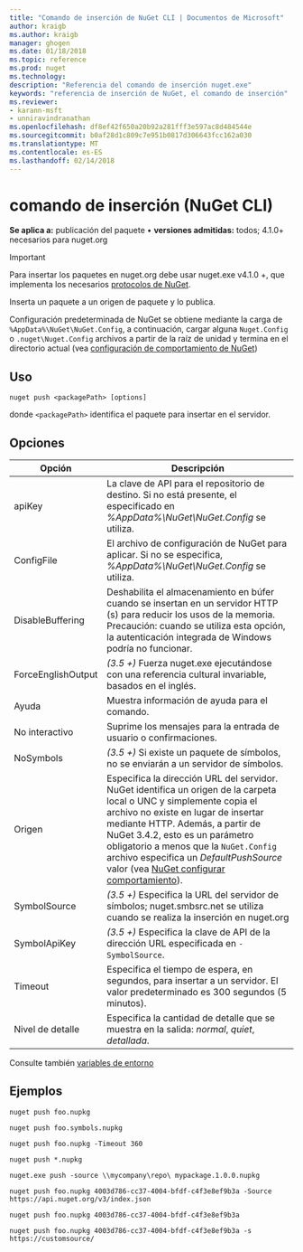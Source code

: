```yaml
---
title: "Comando de inserción de NuGet CLI | Documentos de Microsoft"
author: kraigb
ms.author: kraigb
manager: ghogen
ms.date: 01/18/2018
ms.topic: reference
ms.prod: nuget
ms.technology: 
description: "Referencia del comando de inserción nuget.exe"
keywords: "referencia de inserción de NuGet, el comando de inserción"
ms.reviewer:
- karann-msft
- unniravindranathan
ms.openlocfilehash: df8ef42f650a20b92a281fff3e597ac8d484544e
ms.sourcegitcommit: b0af28d1c809c7e951b0817d306643fcc162a030
ms.translationtype: MT
ms.contentlocale: es-ES
ms.lasthandoff: 02/14/2018
---
```

# <a name="push-command-nuget-cli"></a>comando de inserción (NuGet CLI)

**Se aplica a:** publicación del paquete &bullet; **versiones admitidas:** todos; 4.1.0+ necesarios para nuget.org

> [!Important]
> Para insertar los paquetes en nuget.org debe usar nuget.exe v4.1.0 +, que implementa los necesarios [protocolos de NuGet](../api/nuget-protocols.md).

Inserta un paquete a un origen de paquete y lo publica.

Configuración predeterminada de NuGet se obtiene mediante la carga de `%AppData%\NuGet\NuGet.Config`, a continuación, cargar alguna `Nuget.Config` o `.nuget\Nuget.Config` archivos a partir de la raíz de unidad y termina en el directorio actual (vea [configuración de comportamiento de NuGet](../consume-packages/configuring-nuget-behavior.md))

## <a name="usage"></a>Uso

```cli
nuget push <packagePath> [options]
```

donde `<packagePath>` identifica el paquete para insertar en el servidor.

## <a name="options"></a>Opciones

| Opción | Descripción |
| --- | --- |
| apiKey | La clave de API para el repositorio de destino. Si no está presente, el especificado en *%AppData%\NuGet\NuGet.Config* se utiliza. |
| ConfigFile | El archivo de configuración de NuGet para aplicar. Si no se especifica, *%AppData%\NuGet\NuGet.Config* se utiliza. |
| DisableBuffering | Deshabilita el almacenamiento en búfer cuando se insertan en un servidor HTTP (s) para reducir los usos de la memoria. Precaución: cuando se utiliza esta opción, la autenticación integrada de Windows podría no funcionar. |
| ForceEnglishOutput | *(3.5 +)*  Fuerza nuget.exe ejecutándose con una referencia cultural invariable, basados en el inglés. |
| Ayuda | Muestra información de ayuda para el comando. |
| No interactivo | Suprime los mensajes para la entrada de usuario o confirmaciones. |
| NoSymbols | *(3.5 +)*  Si existe un paquete de símbolos, no se enviarán a un servidor de símbolos. |
| Origen | Especifica la dirección URL del servidor. NuGet identifica un origen de la carpeta local o UNC y simplemente copia el archivo no existe en lugar de insertar mediante HTTP.  Además, a partir de NuGet 3.4.2, esto es un parámetro obligatorio a menos que la `NuGet.Config` archivo especifica un *DefaultPushSource* valor (vea [NuGet configurar comportamiento](../consume-packages/configuring-nuget-behavior.md)). |
| SymbolSource | *(3.5 +)*  Especifica la URL del servidor de símbolos; nuget.smbsrc.net se utiliza cuando se realiza la inserción en nuget.org |
| SymbolApiKey | *(3.5 +)*  Especifica la clave de API de la dirección URL especificada en `-SymbolSource`. |
| Timeout | Especifica el tiempo de espera, en segundos, para insertar a un servidor. El valor predeterminado es 300 segundos (5 minutos). |
| Nivel de detalle | Especifica la cantidad de detalle que se muestra en la salida: *normal*, *quiet*, *detallada*. |

Consulte también [variables de entorno](cli-ref-environment-variables.md)

## <a name="examples"></a>Ejemplos

```cli
nuget push foo.nupkg

nuget push foo.symbols.nupkg

nuget push foo.nupkg -Timeout 360

nuget push *.nupkg

nuget.exe push -source \\mycompany\repo\ mypackage.1.0.0.nupkg

nuget push foo.nupkg 4003d786-cc37-4004-bfdf-c4f3e8ef9b3a -Source https://api.nuget.org/v3/index.json

nuget push foo.nupkg 4003d786-cc37-4004-bfdf-c4f3e8ef9b3a

nuget push foo.nupkg 4003d786-cc37-4004-bfdf-c4f3e8ef9b3a -s https://customsource/
```
